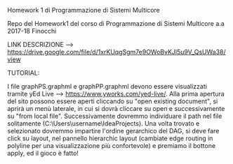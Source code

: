 Homework 1 di Programmazione di Sistemi Multicore

Repo del Homework1 del corso di Programmazione di Sistemi Multicore a.a 2017-18 Finocchi

LINK DESCRIZIONE --> https://drive.google.com/file/d/1xrKUqgSgm7e9OWoBvKJl5u9V_QsUWa38/view

TUTORIAL:

I file graphPS.graphml e graphPP.graphml devono essere visualizzati tramite yEd Live --> https://www.yworks.com/yed-live/.
Alla prima apertura del sito possono essere aperti cliccando su "open existing document", si aprirà un menù laterale, in cui si dovrà cliccare su open e successivamente su "from local file". Successivamente dovremmo individuare il path nel file solitamente (C:\Users\username\IdeaProjects). Una volta trovato e selezionato dovremmo impartire l'ordine gerarchico del DAG, si deve fare click su layout, nel pannello hierarchic layout (cambiate edge routing in polyline per una visualizzazione più confortevole) e premiamo il bottone apply, ed il gioco è fatto! 
